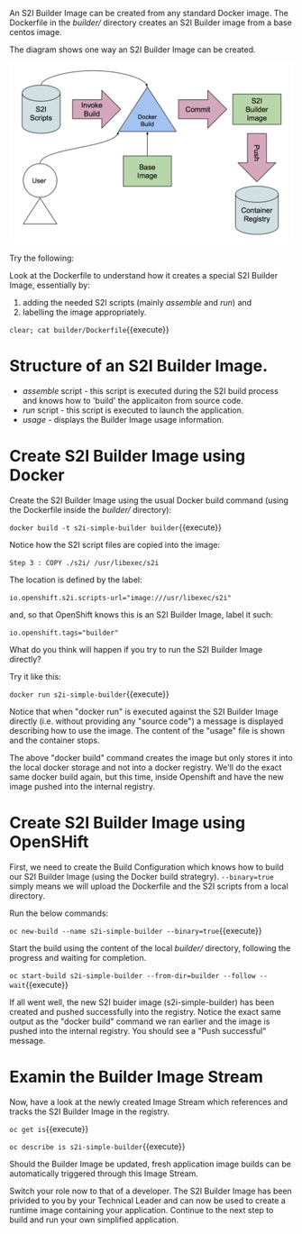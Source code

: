 An S2I Builder Image can be created from any standard Docker image. 
The Dockerfile in the _builder/_ directory creates an S2I Builder image from a base centos image. 

The diagram shows one way an S2I Builder Image can be created.

![S2I Builder Image Build Process](../../assets/introduction/simple-s2i-builder/s2i-builder-image-build-process.png)

Try the following:

Look at the Dockerfile to understand how it creates a special S2I Builder Image, essentially by:

1. adding the needed S2I scripts (mainly _assemble_ and _run_) and 
2. labelling the image appropriately.

``clear; cat builder/Dockerfile``{{execute}}

# Structure of an S2I Builder Image. 

+ _assemble_ script - this script is executed during the S2I build process and knows how to 'build' the applicaiton from source code. 
+ _run_ script - this script is executed to launch the application. 
+ _usage_ - displays the Builder Image usage information.

# Create S2I Builder Image using Docker

Create the S2I Builder Image using the usual Docker build command (using the Dockerfile inside the _builder/_ directory): 

``docker build -t s2i-simple-builder builder``{{execute}}

Notice how the S2I script files are copied into the image:

``Step 3 : COPY ./s2i/ /usr/libexec/s2i``

The location is defined by the label:

``io.openshift.s2i.scripts-url="image:///usr/libexec/s2i"``

and, so that OpenShift knows this is an S2I Builder Image, label it such:

``io.openshift.tags="builder"``

What do you think will happen if you try to run the S2I Builder Image directly?

Try it like this:

``docker run s2i-simple-builder``{{execute}}

Notice that when "docker run" is executed against the S2I Builder Image directly (i.e.  without providing any "source code") a message is displayed describing how to use the image.  The content of the "usage" file is shown and the container stops. 

The above "docker build" command creates the image but only stores it into the local docker storage and not into a docker registry. We'll do the exact same docker build again, but this time, inside Openshift and have the new image pushed into the internal registry.

# Create S2I Builder Image using OpenSHift

First, we need to create the Build Configuration which knows how to build our S2I Builder Image (using the Docker build strategry).  ``--binary=true`` simply means we will upload the Dockerfile and the S2I scripts from a local directory. 

Run the below commands:

``oc new-build --name s2i-simple-builder --binary=true``{{execute}}

Start the build using the content of the local _builder/_ directory, following the progress and waiting for completion.

``oc start-build s2i-simple-builder --from-dir=builder --follow --wait``{{execute}}

If all went well, the new S2I buider image (s2i-simple-builder) has been created and pushed successfully into the registry.  Notice the exact same output as the "docker build" command we ran earlier and the image is pushed into the internal registry.  You should see a "Push successful" message. 

# Examin the Builder Image Stream

Now, have a look at the newly created Image Stream which references and tracks the S2I Builder Image in the registry.  

``oc get is``{{execute}}

``oc describe is s2i-simple-builder``{{execute}}

Should the Builder Image be updated, fresh application image builds can be automatically triggered through this Image Stream. 

Switch your role now to that of a developer. The S2I Builder Image has been privided to you by your Technical Leader and can now be used to create a runtime image containing your application.  Continue to the next step to build and run your own simplified application. 


